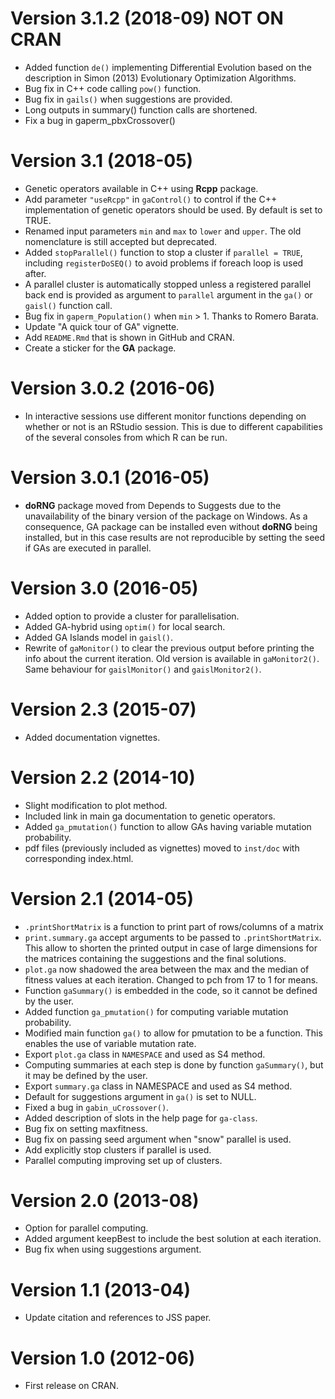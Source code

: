 # Version 3.1.2 (2018-09) NOT ON CRAN

- Added function `de()` implementing Differential Evolution based on the 
  description in Simon (2013) Evolutionary Optimization Algorithms. 
- Bug fix in C++ code calling `pow()` function.
- Bug fix in `gails()` when suggestions are provided.
- Long outputs in summary() function calls are shortened.
- Fix a bug in gaperm_pbxCrossover()

# Version 3.1 (2018-05)

- Genetic operators available in C++ using **Rcpp** package.
- Add parameter `"useRcpp"` in `gaControl()` to control if the C++ implementation of genetic operators should be used. By default is set to TRUE.
- Renamed input parameters `min` and `max` to `lower` and `upper`. The old nomenclature is still accepted but deprecated.
- Added `stopParallel()` function to stop a cluster if `parallel = TRUE`, including `registerDoSEQ()` to avoid problems if foreach loop is used after.
- A parallel cluster is automatically stopped unless a registered parallel back end is provided as argument to `parallel` argument in the `ga()` or `gaisl()` function call.
- Bug fix in `gaperm_Population()` when `min` > 1. Thanks to Romero Barata.
- Update "A quick tour of GA" vignette.
- Add `README.Rmd` that is shown in GitHub and CRAN.
- Create a sticker for the **GA** package.
  
# Version 3.0.2 (2016-06)

- In interactive sessions use different monitor functions depending on whether or not is an RStudio session. This is due to different capabilities of the several consoles from which R can be run. 

# Version 3.0.1 (2016-05)

- **doRNG** package moved from Depends to Suggests due to the unavailability of the binary version of the package on Windows. As a consequence, GA package can be installed even without **doRNG** being installed, but in this case results are not reproducible by setting the seed if GAs are executed in parallel.    

# Version 3.0 (2016-05)

- Added option to provide a cluster for parallelisation.
- Added GA-hybrid using `optim()` for local search.
- Added GA Islands model in `gaisl()`.
- Rewrite of `gaMonitor()` to clear the previous output before printing the info about the current iteration. Old version is available in `gaMonitor2()`. Same behaviour for `gaislMonitor()` and `gaislMonitor2()`.

# Version 2.3 (2015-07)

- Added documentation vignettes.

# Version 2.2 (2014-10)

- Slight modification to plot method.
- Included link in main ga documentation to genetic operators.
- Added `ga_pmutation()` function to allow GAs having variable mutation probability.
- pdf files (previously included as vignettes) moved to `inst/doc` with corresponding index.html.

# Version 2.1 (2014-05)

- `.printShortMatrix` is a function to print part of rows/columns of a matrix
- `print.summary.ga` accept arguments to be passed to `.printShortMatrix`. This allow to shorten the printed output in case of large dimensions for the matrices containing the suggestions and the final solutions.
- `plot.ga` now shadowed the area between the max and the median of fitness values at each iteration. Changed to pch from 17 to 1 for means.
- Function `gaSummary()` is embedded in the code, so it cannot be defined by the user.
- Added function `ga_pmutation()` for computing variable mutation probability. 
- Modified main function `ga()` to allow for pmutation to be a function. This enables the use of variable mutation rate.
- Export `plot.ga` class in `NAMESPACE` and used as S4 method.
- Computing summaries at each step is done by function `gaSummary()`, but it may be defined by the user.
- Export `summary.ga` class in NAMESPACE and used as S4 method.
- Default for suggestions argument in `ga()` is set to NULL.
- Fixed a bug in `gabin_uCrossover()`.
- Added description of slots in the help page for `ga-class`.
- Bug fix on setting maxfitness.
- Bug fix on passing seed argument when "snow" parallel is used.
- Add explicitly stop clusters if parallel is used.
- Parallel computing improving set up of clusters.

# Version 2.0 (2013-08)

- Option for parallel computing.
- Added argument keepBest to include the best solution at each iteration.
- Bug fix when using suggestions argument.

# Version 1.1 (2013-04)

- Update citation and references to JSS paper.

# Version 1.0 (2012-06)

- First release on CRAN.
